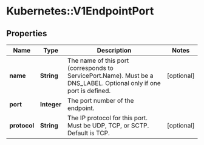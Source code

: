 # Kubernetes::V1EndpointPort

## Properties
Name | Type | Description | Notes
------------ | ------------- | ------------- | -------------
**name** | **String** | The name of this port (corresponds to ServicePort.Name). Must be a DNS_LABEL. Optional only if one port is defined. | [optional] 
**port** | **Integer** | The port number of the endpoint. | 
**protocol** | **String** | The IP protocol for this port. Must be UDP, TCP, or SCTP. Default is TCP. | [optional] 


